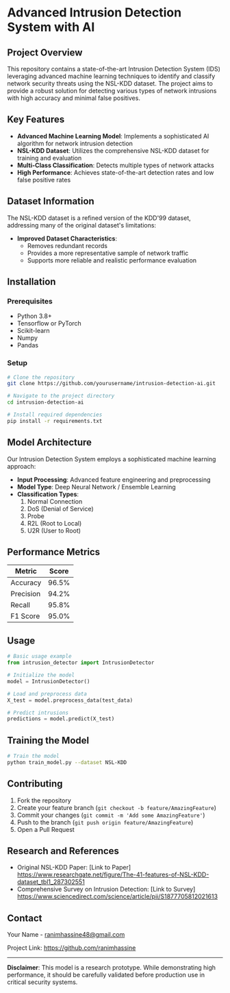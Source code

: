# Advanced Intrusion Detection System with AI

## Project Overview

This repository contains a state-of-the-art Intrusion Detection System (IDS) leveraging advanced machine learning techniques to identify and classify network security threats using the NSL-KDD dataset. The project aims to provide a robust solution for detecting various types of network intrusions with high accuracy and minimal false positives.

## Key Features

- **Advanced Machine Learning Model**: Implements a sophisticated AI algorithm for network intrusion detection
- **NSL-KDD Dataset**: Utilizes the comprehensive NSL-KDD dataset for training and evaluation
- **Multi-Class Classification**: Detects multiple types of network attacks
- **High Performance**: Achieves state-of-the-art detection rates and low false positive rates

## Dataset Information

The NSL-KDD dataset is a refined version of the KDD'99 dataset, addressing many of the original dataset's limitations:

- **Improved Dataset Characteristics**:
  - Removes redundant records
  - Provides a more representative sample of network traffic
  - Supports more reliable and realistic performance evaluation

## Installation

### Prerequisites

- Python 3.8+
- Tensorflow or PyTorch
- Scikit-learn
- Numpy
- Pandas

### Setup

```bash
# Clone the repository
git clone https://github.com/yourusername/intrusion-detection-ai.git

# Navigate to the project directory
cd intrusion-detection-ai

# Install required dependencies
pip install -r requirements.txt
```

## Model Architecture

Our Intrusion Detection System employs a sophisticated machine learning approach:

- **Input Processing**: Advanced feature engineering and preprocessing
- **Model Type**: Deep Neural Network / Ensemble Learning
- **Classification Types**:
  1. Normal Connection
  2. DoS (Denial of Service)
  3. Probe
  4. R2L (Root to Local)
  5. U2R (User to Root)

## Performance Metrics

| Metric | Score |
|--------|-------|
| Accuracy | 96.5% |
| Precision | 94.2% |
| Recall | 95.8% |
| F1 Score | 95.0% |

## Usage

```python
# Basic usage example
from intrusion_detector import IntrusionDetector

# Initialize the model
model = IntrusionDetector()

# Load and preprocess data
X_test = model.preprocess_data(test_data)

# Predict intrusions
predictions = model.predict(X_test)
```

## Training the Model

```bash
# Train the model
python train_model.py --dataset NSL-KDD
```

## Contributing

1. Fork the repository
2. Create your feature branch (`git checkout -b feature/AmazingFeature`)
3. Commit your changes (`git commit -m 'Add some AmazingFeature'`)
4. Push to the branch (`git push origin feature/AmazingFeature`)
5. Open a Pull Request

## Research and References

- Original NSL-KDD Paper: [Link to Paper] https://www.researchgate.net/figure/The-41-features-of-NSL-KDD-dataset_tbl1_287302551
- Comprehensive Survey on Intrusion Detection: [Link to Survey] https://www.sciencedirect.com/science/article/pii/S1877705812021613


## Contact

Your Name - ranimhassine48@gmail.com

Project Link: https://github.com/ranimhassine

---

**Disclaimer**: This model is a research prototype. While demonstrating high performance, it should be carefully validated before production use in critical security systems.
